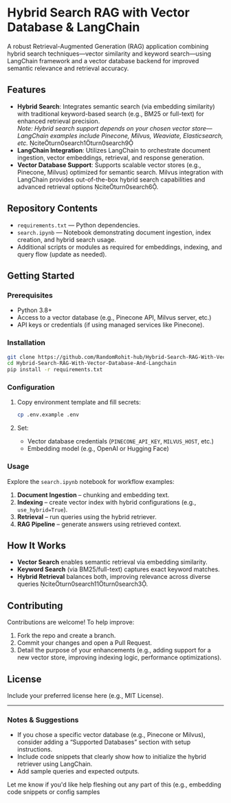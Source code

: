 


# Hybrid Search RAG with Vector Database & LangChain

A robust Retrieval-Augmented Generation (RAG) application combining hybrid search techniques—vector similarity and keyword search—using LangChain framework and a vector database backend for improved semantic relevance and retrieval accuracy.

##  Features

- **Hybrid Search**: Integrates semantic search (via embedding similarity) with traditional keyword-based search (e.g., BM25 or full-text) for enhanced retrieval precision.  
  *Note: Hybrid search support depends on your chosen vector store—LangChain examples include Pinecone, Milvus, Weaviate, Elasticsearch, etc.* citeturn0search1turn0search9
- **LangChain Integration**: Utilizes LangChain to orchestrate document ingestion, vector embeddings, retrieval, and response generation.
- **Vector Database Support**: Supports scalable vector stores (e.g., Pinecone, Milvus) optimized for semantic search. Milvus integration with LangChain provides out-of-the-box hybrid search capabilities and advanced retrieval options citeturn0search6.

##  Repository Contents

- `requirements.txt` — Python dependencies.
- `search.ipynb` — Notebook demonstrating document ingestion, index creation, and hybrid search usage.
- Additional scripts or modules as required for embeddings, indexing, and query flow (update as needed).

##  Getting Started

### Prerequisites

- Python 3.8+
- Access to a vector database (e.g., Pinecone API, Milvus server, etc.)
- API keys or credentials (if using managed services like Pinecone).

### Installation

```bash
git clone https://github.com/RandomRohit-hub/Hybrid-Search-RAG-With-Vector-Database-And-Langchain.git
cd Hybrid-Search-RAG-With-Vector-Database-And-Langchain
pip install -r requirements.txt
```

### Configuration

1. Copy environment template and fill secrets:

   ```bash
   cp .env.example .env
   ```

2. Set:
   - Vector database credentials (`PINECONE_API_KEY`, `MILVUS_HOST`, etc.)
   - Embedding model (e.g., OpenAI or Hugging Face)

### Usage

Explore the `search.ipynb` notebook for workflow examples:

1. **Document Ingestion** – chunking and embedding text.
2. **Indexing** – create vector index with hybrid configurations (e.g., `use_hybrid=True`).
3. **Retrieval** – run queries using the hybrid retriever.
4. **RAG Pipeline** – generate answers using retrieved context.

##  How It Works

- **Vector Search** enables semantic retrieval via embedding similarity.
- **Keyword Search** (via BM25/full-text) captures exact keyword matches.
- **Hybrid Retrieval** balances both, improving relevance across diverse queries citeturn0search11turn0search3.

##  Contributing

Contributions are welcome! To help improve:

1. Fork the repo and create a branch.
2. Commit your changes and open a Pull Request.
3. Detail the purpose of your enhancements (e.g., adding support for a new vector store, improving indexing logic, performance optimizations).

##  License

Include your preferred license here (e.g., MIT License).

---

###  Notes & Suggestions

- If you chose a specific vector database (e.g., Pinecone or Milvus), consider adding a “Supported Databases” section with setup instructions.
- Include code snippets that clearly show how to initialize the hybrid retriever using LangChain.
- Add sample queries and expected outputs.

Let me know if you'd like help fleshing out any part of this (e.g., embedding code snippets or config samples

